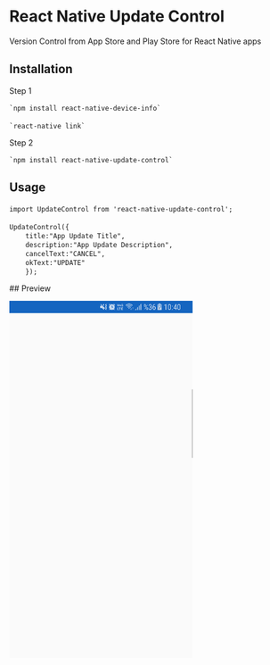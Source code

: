 React Native Update Control
=========

Version Control from App Store and Play Store for React Native apps

## Installation
Step 1 

    `npm install react-native-device-info` 

    `react-native link`

Step 2    

    `npm install react-native-update-control`

## Usage

    import UpdateControl from 'react-native-update-control';

    UpdateControl({
        title:"App Update Title", 
        description:"App Update Description",
        cancelText:"CANCEL",
        okText:"UPDATE"
        });

## Preview 

![alt text](https://github.com/muhgumus/react-native-update-control/blob/master/preview.gif?raw=true)
